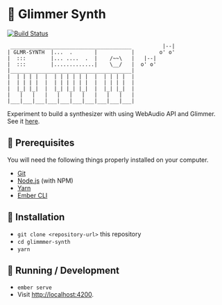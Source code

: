 # :musical_keyboard: Glimmer Synth

[![Build Status](https://travis-ci.org/jimenglish81/glimmer-synth.svg?branch=master)](https://travis-ci.org/jimenglish81/glimmer-synth)

```
 _______________________________________          |--|
| GLMR-SYNTH  |...  .       |           |        o' o'
|  :::        |... ....  .  |    /~~\   |   |--|
|  :::        |.............|    \__/   |  o' o'
|_______________________________________|
|  | | | |  |  | | | | | |  |  | | | |  |
|  | | | |  |  | | | | | |  |  | | | |  |
|  |_| |_|  |  |_| |_| |_|  |  |_| |_|  |
|   |   |   |   |   |   |   |   |   |   |
|___|___|___|___|___|___|___|___|___|___|
```

Experiment to build a synthesizer with using WebAudio API and Glimmer.
See it [here](https://glmr-synth.surge.sh).

## :musical_note: Prerequisites

You will need the following things properly installed on your computer.

* [Git](https://git-scm.com/)
* [Node.js](https://nodejs.org/) (with NPM)
* [Yarn](https://yarnpkg.com/en/)
* [Ember CLI](https://ember-cli.com/)

## :musical_note: Installation

* `git clone <repository-url>` this repository
* `cd glimmmer-synth`
* `yarn`

## :musical_note: Running / Development

* `ember serve`
* Visit [http://localhost:4200](http://localhost:4200).
